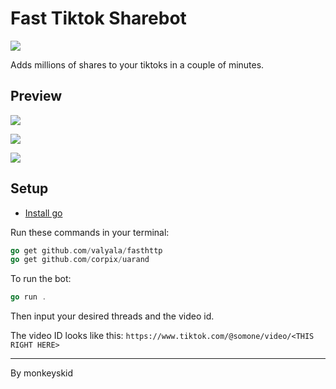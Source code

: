 # Fast Tiktok Sharebot

![](https://img.shields.io/badge/status-working-%2300FF00)

Adds millions of shares to your tiktoks in a couple of minutes.

## Preview

![](https://cdn.has-cool.pics/tsYl0ZvyNasMpKC1SBIKvOXYn.png?k=Qpdnyk0hhyMZuFlD)

![](https://cdn.has-cool.pics/tB4e2ddGfNu5Hl2hjECOW9LAQ.png?k=JpMLToUvO2LR6SLR)

![](https://cdn.has-cool.pics/is5zOwnNGOa2o7ElxyFEPJ4iW.png?k=BIJt0K6hOK9F7P34)


## Setup

-   [Install go](https://go.dev/dl/)

Run these commands in your terminal:

```go
go get github.com/valyala/fasthttp
go get github.com/corpix/uarand
```

To run the bot:

```go
go run .
```

Then input your desired threads and the video id.

The video ID looks like this: `https://www.tiktok.com/@somone/video/<THIS RIGHT HERE>`

---

By monkeyskid
